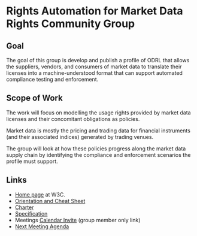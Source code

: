 # Rights Automation for Market Data Rights Community Group

## Goal
The goal of this group is develop and publish a profile of ODRL that allows the suppliers, vendors, and consumers of market data to translate their licenses into a machine-understood format that can support automated compliance testing and enforcement.

## Scope of Work
The work will focus on modelling the usage rights provided by market data licenses and their concomitant obligations as policies. 

Market data is mostly the pricing and trading data for financial instruments (and their associated indices) generated by trading venues. 

The group will look at how these policies progress along the market data supply chain by identifying the compliance and enforcement scenarios the profile must support.

## Links
* [Home page](https://www.w3.org/community/md-odrl-profile) at W3C.
* [Orientation and Cheat Sheet](./orientation.md)
* [Charter](./CGCharter.html)
* [Specification](./md-odrl-profile.html)
* Meetings [Calendar Invite](http://www.w3.org/2020/04/md-odrl-profile.ics) (group member only link)
* [Next Meeting Agenda](./agendas/md-odrl-profile-agenda-2020-04-29.md)
